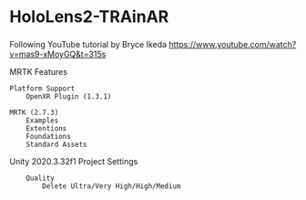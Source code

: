 # HoloLens2-TRAinAR


###
Following YouTube tutorial by Bryce Ikeda
https://www.youtube.com/watch?v=mas9-xMoyGQ&t=315s 

MRTK Features

	Platform Support
		OpenXR Plugin (1.3.1)
	
	MRTK (2.7.3)
		Examples
		Extentions
		Foundations
		Standard Assets


Unity 2020.3.32f1
	Project Settings
	
		Quality 
			Delete Ultra/Very High/High/Medium
